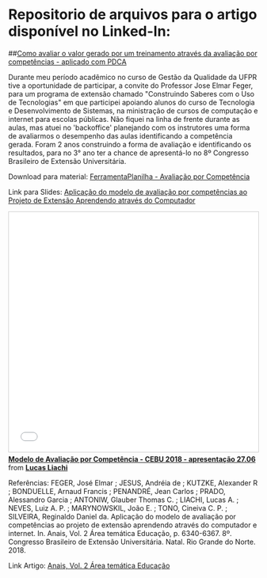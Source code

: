 # Repositorio de arquivos para o artigo disponível no Linked-In:

##[Como avaliar o valor gerado por um treinamento através da avaliação por competências - aplicado com PDCA](https://www.linkedin.com/pulse/como-avaliar-o-valor-gerado-por-um-treinamento-atrav%25C3%25A9s-lucas-liachi/?trackingId=ex%2BWlMyJSkuqE%2BAXJK1azw%3D%3D)

Durante meu período acadêmico no curso de Gestão da Qualidade da UFPR tive a oportunidade de participar, a convite do Professor Jose Elmar Feger, para um programa de extensão chamado "Construindo Saberes com o Uso de Tecnologias" em que participei apoiando alunos do curso de Tecnologia e Desenvolvimento de Sistemas, na ministração de cursos de computação e internet para escolas públicas. Não fiquei na linha de frente durante as aulas, mas atuei no 'backoffice' planejando com os instrutores uma forma de avaliarmos o desempenho das aulas identificando a competência gerada. Foram 2 anos construindo a forma de avaliação e identificando os resultados, para no 3° ano ter a chance de apresentá-lo no 8º Congresso Brasileiro de Extensão Universitária.

Download para material:
[FerramentaPlanilha - Avaliação por Competência](https://github.com/LucasLiachi/avaliacao-por-competencia/raw/main/FerramentaPlanilha%20-%20Avalia%C3%A7%C3%A3o%20por%20Compet%C3%AAncia.xlsx)  

Link para Slides:
[Aplicação do modelo de avaliação por competências ao Projeto de Extensão Aprendendo através do Computador](https://www.slideshare.net/LucasLiachi/modelo-de-avaliao-por-competncia-cebu-2018-apresentao-2706)

<iframe src="//www.slideshare.net/slideshow/embed_code/key/5TrUFS3chyKRt" width="595" height="485" frameborder="0" marginwidth="0" marginheight="0" scrolling="no" style="border:1px solid #CCC; border-width:1px; margin-bottom:5px; max-width: 100%;" allowfullscreen> </iframe> <div style="margin-bottom:5px"> <strong> <a href="//www.slideshare.net/LucasLiachi/modelo-de-avaliao-por-competncia-cebu-2018-apresentao-2706" title="Modelo de Avaliação por Competência - CEBU 2018 - apresentação 27.06" target="_blank">Modelo de Avaliação por Competência - CEBU 2018 - apresentação 27.06</a> </strong> from <strong><a href="https://www.slideshare.net/LucasLiachi" target="_blank">Lucas Liachi</a></strong> </div>

Referências:
FEGER, José Elmar ; JESUS, Andréia de ; KUTZKE, Alexander R ; BONDUELLE, Arnaud Francis ; PENANDRÉ, Jean Carlos ; PRADO, Alessandro Garcia ; ANTONIW, Glauber Thomas C. ; LIACHI, Lucas A. ; NEVES, Luiz A. P. ; MARYNOWSKIL, João E. ; TONO, Cineiva C. P. ; SILVEIRA, Reginaldo Daniel da. Aplicação do modelo de avaliação por competências ao projeto de extensão aprendendo através do computador e internet. In. Anais, Vol. 2 Área temática Educação, p. 6340-6367. 8º. Congresso Brasileiro de Extensão Universitária. Natal. Rio Grande do Norte. 2018.

Link Artigo:
[Anais, Vol. 2 Área temática Educação](https://sigeventos.ufrn.br/evento/CBEU2018/documentos/view)